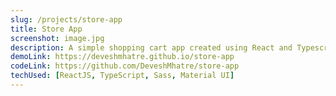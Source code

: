 ```yaml
---
slug: /projects/store-app
title: Store App
screenshot: image.jpg
description: A simple shopping cart app created using React and Typescript.
demoLink: https://deveshmhatre.github.io/store-app
codeLink: https://github.com/DeveshMhatre/store-app
techUsed: [ReactJS, TypeScript, Sass, Material UI]
---
```

